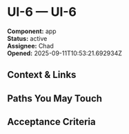 # UI-6 — UI-6

**Component:** app  
**Status:** active  
**Assignee:** Chad  
**Opened:** 2025-09-11T10:53:21.692934Z

## Context & Links

## Paths You May Touch

## Acceptance Criteria

